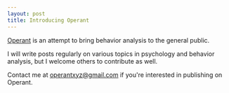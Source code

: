 ```yaml
---
layout: post
title: Introducing Operant
---
```


[Operant](http://operant.xyz) is an attempt to bring behavior analysis to the general public.

I will write posts regularly on various topics in psychology and behavior analysis, but I welcome others to contribute as well.

Contact me at <operantxyz@gmail.com> if you're interested in publishing on Operant.